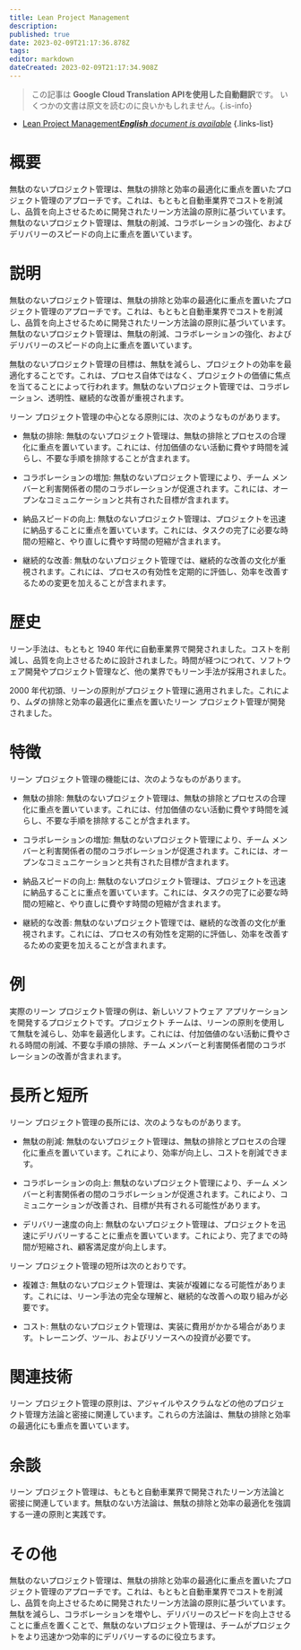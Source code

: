 ```yaml
---
title: Lean Project Management
description: 
published: true
date: 2023-02-09T21:17:36.878Z
tags: 
editor: markdown
dateCreated: 2023-02-09T21:17:34.908Z
---
```


> この記事は **Google Cloud Translation APIを使用した自動翻訳**です。
いくつかの文書は原文を読むのに良いかもしれません。{.is-info}



- [Lean Project Management***English** document is available*](/en/Knowledge-base/Dictionary/lean-project-management)
{.links-list}


# 概要
無駄のないプロジェクト管理は、無駄の排除と効率の最適化に重点を置いたプロジェクト管理のアプローチです。これは、もともと自動車業界でコストを削減し、品質を向上させるために開発されたリーン方法論の原則に基づいています。無駄のないプロジェクト管理は、無駄の削減、コラボレーションの強化、およびデリバリーのスピードの向上に重点を置いています。

# 説明
無駄のないプロジェクト管理は、無駄の排除と効率の最適化に重点を置いたプロジェクト管理のアプローチです。これは、もともと自動車業界でコストを削減し、品質を向上させるために開発されたリーン方法論の原則に基づいています。無駄のないプロジェクト管理は、無駄の削減、コラボレーションの強化、およびデリバリーのスピードの向上に重点を置いています。

無駄のないプロジェクト管理の目標は、無駄を減らし、プロジェクトの効率を最適化することです。これは、プロセス自体ではなく、プロジェクトの価値に焦点を当てることによって行われます。無駄のないプロジェクト管理では、コラボレーション、透明性、継続的な改善が重視されます。

リーン プロジェクト管理の中心となる原則には、次のようなものがあります。

- 無駄の排除: 無駄のないプロジェクト管理は、無駄の排除とプロセスの合理化に重点を置いています。これには、付加価値のない活動に費やす時間を減らし、不要な手順を排除することが含まれます。

- コラボレーションの増加: 無駄のないプロジェクト管理により、チーム メンバーと利害関係者の間のコラボレーションが促進されます。これには、オープンなコミュニケーションと共有された目標が含まれます。

- 納品スピードの向上: 無駄のないプロジェクト管理は、プロジェクトを迅速に納品することに重点を置いています。これには、タスクの完了に必要な時間の短縮と、やり直しに費やす時間の短縮が含まれます。

- 継続的な改善: 無駄のないプロジェクト管理では、継続的な改善の文化が重視されます。これには、プロセスの有効性を定期的に評価し、効率を改善するための変更を加えることが含まれます。

# 歴史
リーン手法は、もともと 1940 年代に自動車業界で開発されました。コストを削減し、品質を向上させるために設計されました。時間が経つにつれて、ソフトウェア開発やプロジェクト管理など、他の業界でもリーン手法が採用されました。

2000 年代初頭、リーンの原則がプロジェクト管理に適用されました。これにより、ムダの排除と効率の最適化に重点を置いたリーン プロジェクト管理が開発されました。

# 特徴
リーン プロジェクト管理の機能には、次のようなものがあります。

- 無駄の排除: 無駄のないプロジェクト管理は、無駄の排除とプロセスの合理化に重点を置いています。これには、付加価値のない活動に費やす時間を減らし、不要な手順を排除することが含まれます。

- コラボレーションの増加: 無駄のないプロジェクト管理により、チーム メンバーと利害関係者の間のコラボレーションが促進されます。これには、オープンなコミュニケーションと共有された目標が含まれます。

- 納品スピードの向上: 無駄のないプロジェクト管理は、プロジェクトを迅速に納品することに重点を置いています。これには、タスクの完了に必要な時間の短縮と、やり直しに費やす時間の短縮が含まれます。

- 継続的な改善: 無駄のないプロジェクト管理では、継続的な改善の文化が重視されます。これには、プロセスの有効性を定期的に評価し、効率を改善するための変更を加えることが含まれます。

# 例
実際のリーン プロジェクト管理の例は、新しいソフトウェア アプリケーションを開発するプロジェクトです。プロジェクト チームは、リーンの原則を使用して無駄を減らし、効率を最適化します。これには、付加価値のない活動に費やされる時間の削減、不要な手順の排除、チーム メンバーと利害関係者間のコラボレーションの改善が含まれます。

# 長所と短所
リーン プロジェクト管理の長所には、次のようなものがあります。

- 無駄の削減: 無駄のないプロジェクト管理は、無駄の排除とプロセスの合理化に重点を置いています。これにより、効率が向上し、コストを削減できます。

- コラボレーションの向上: 無駄のないプロジェクト管理により、チーム メンバーと利害関係者の間のコラボレーションが促進されます。これにより、コミュニケーションが改善され、目標が共有される可能性があります。

- デリバリー速度の向上: 無駄のないプロジェクト管理は、プロジェクトを迅速にデリバリーすることに重点を置いています。これにより、完了までの時間が短縮され、顧客満足度が向上します。

リーン プロジェクト管理の短所は次のとおりです。

- 複雑さ: 無駄のないプロジェクト管理は、実装が複雑になる可能性があります。これには、リーン手法の完全な理解と、継続的な改善への取り組みが必要です。

- コスト: 無駄のないプロジェクト管理は、実装に費用がかかる場合があります。トレーニング、ツール、およびリソースへの投資が必要です。

# 関連技術
リーン プロジェクト管理の原則は、アジャイルやスクラムなどの他のプロジェクト管理方法論と密接に関連しています。これらの方法論は、無駄の排除と効率の最適化にも重点を置いています。

# 余談
リーン プロジェクト管理は、もともと自動車業界で開発されたリーン方法論と密接に関連しています。無駄のない方法論は、無駄の排除と効率の最適化を強調する一連の原則と実践です。

# その他
無駄のないプロジェクト管理は、無駄の排除と効率の最適化に重点を置いたプロジェクト管理のアプローチです。これは、もともと自動車業界でコストを削減し、品質を向上させるために開発されたリーン方法論の原則に基づいています。無駄を減らし、コラボレーションを増やし、デリバリーのスピードを向上させることに重点を置くことで、無駄のないプロジェクト管理は、チームがプロジェクトをより迅速かつ効率的にデリバリーするのに役立ちます。